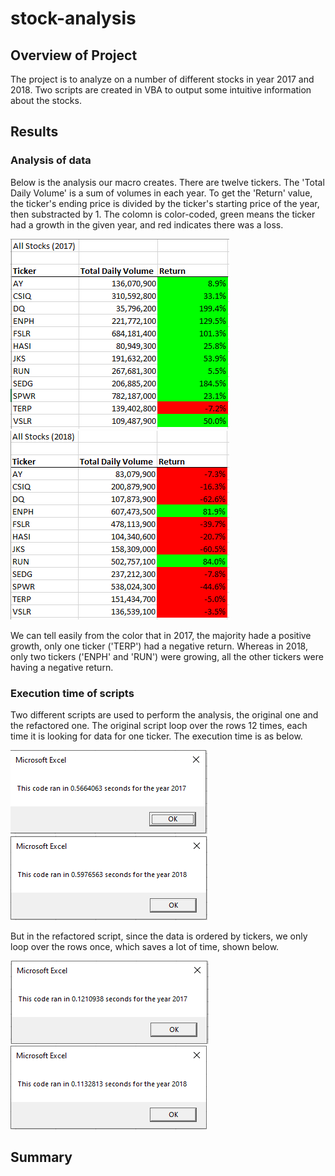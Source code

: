 # stock-analysis

## Overview of Project
The project is to analyze on a number of different stocks in year 2017 and 2018. Two scripts are created in VBA to output some intuitive information about the stocks. 

## Results

### Analysis of data
Below is the analysis our macro creates. There are twelve tickers. The 'Total Daily Volume' is a sum of volumes in each year. To get the 'Return' value, the ticker's ending price is divided by the ticker's starting price of the year, then substracted by 1. The colomn is color-coded, green means the ticker had a growth in the given year, and red indicates there was a loss. 

![fig1](Resources/All_Stocks_2017.PNG)
![fig2](Resources/All_Stocks_2018.PNG)

We can tell easily from the color that in 2017, the majority hade a positive growth, only one ticker ('TERP') had a negative return. Whereas in 2018, only two tickers ('ENPH' and 'RUN') were growing, all the other tickers were having a negative return. 

### Execution time of scripts
Two different scripts are used to perform the analysis, the original one and the refactored one. The original script loop over the rows 12 times, each time it is looking for data for one ticker. The execution time is as below.

![fig5](Resources/Original_Time_2017.PNG)
![fig5](Resources/Original_Time_2018.PNG)

But in the refactored script, since the data is ordered by tickers, we only loop over the rows once, which saves a lot of time, shown below.

![fig3](Resources/VBA_Challenge_2017.PNG)
![fig4](Resources/VBA_Challenge_2018.PNG)




## Summary


